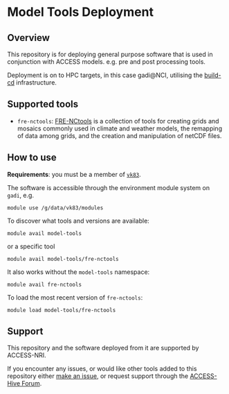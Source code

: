 # Model Tools Deployment

## Overview

This repository is for deploying general purpose software that is used in conjunction with ACCESS models. e.g. pre and post processing tools.

Deployment is on to HPC targets, in this case gadi@NCI, utilising the [build-cd](https://github.com/ACCESS-NRI/build-cd) infrastructure.

## Supported tools

* `fre-nctools`: [FRE-NCtools](https://github.com/NOAA-GFDL/FRE-NCtools) is a collection of tools for creating grids and mosaics commonly used in climate and weather models, the remapping of data among grids, and the creation and manipulation of netCDF files.

## How to use

**Requirements**: you must be a member of [`vk83`](https://my.nci.org.au/mancini/project/vk83).

The software is accessible through the environment module system on `gadi`, e.g.
```
module use /g/data/vk83/modules
```

To discover what tools and versions are available:
```
module avail model-tools
```
or a specific tool
```
module avail model-tools/fre-nctools
```
It also works without the `model-tools` namespace:
```
module avail fre-nctools
```
To load the most recent version of `fre-nctools`:
```
module load model-tools/fre-nctools
```

## Support

This repository and the software deployed from it are supported by ACCESS-NRI.

If you encounter any issues, or would like other tools added to this repository either [make an issue](https://github.com/ACCESS-NRI/system-tools/issues), or request support through the [ACCESS-Hive Forum](https://forum.access-hive.org.au/t/access-help-and-support/908).

